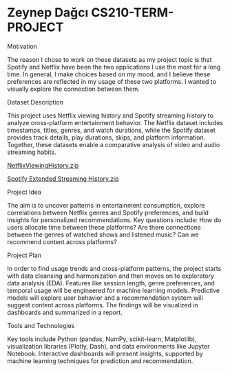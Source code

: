 # Zeynep Dağcı CS210-TERM-PROJECT 

Motivation

The reason I chose to work on these datasets as my project topic is that Spotify and Netflix have been the two applications I use the most for a long time. In general, I make choices based on my mood, and I believe these preferences are reflected in my usage of these two platforms. I wanted to visually explore the connection between them.

Dataset Description

This project uses Netflix viewing history and Spotify streaming history to analyze cross-platform entertainment behavior. The Netflix dataset includes timestamps, titles, genres, and watch durations, while the Spotify dataset provides track details, play durations, skips, and platform information. Together, these datasets enable a comparative analysis of video and audio streaming habits.

[NetflixViewingHistory.zip](https://github.com/user-attachments/files/17964855/NetflixViewingHistory.zip)


[Spotify Extended Streaming History.zip](https://github.com/user-attachments/files/17964856/Spotify.Extended.Streaming.History.zip)

Project Idea

The aim is to uncover patterns in entertainment consumption, explore correlations between Netflix genres and Spotify preferences, and build insights for personalized recommendations. Key questions include: How do users allocate time between these platforms? Are there connections between the genres of watched shows and listened music? Can we recommend content across platforms?

Project Plan

In order to find usage trends and cross-platform patterns, the project starts with data cleansing and harmonization and then moves on to exploratory data analysis (EDA). Features like session length, genre preferences, and temporal usage will be engineered for machine learning models. Predictive models will explore user behavior and a recommendation system will suggest content across platforms. The findings will be visualized in dashboards and summarized in a report.


Tools and Technologies

Key tools include Python (pandas, NumPy, scikit-learn, Matplotlib), visualization libraries (Plotly, Dash), and data environments like Jupyter Notebook. Interactive dashboards will present insights, supported by machine learning techniques for prediction and recommendation.




